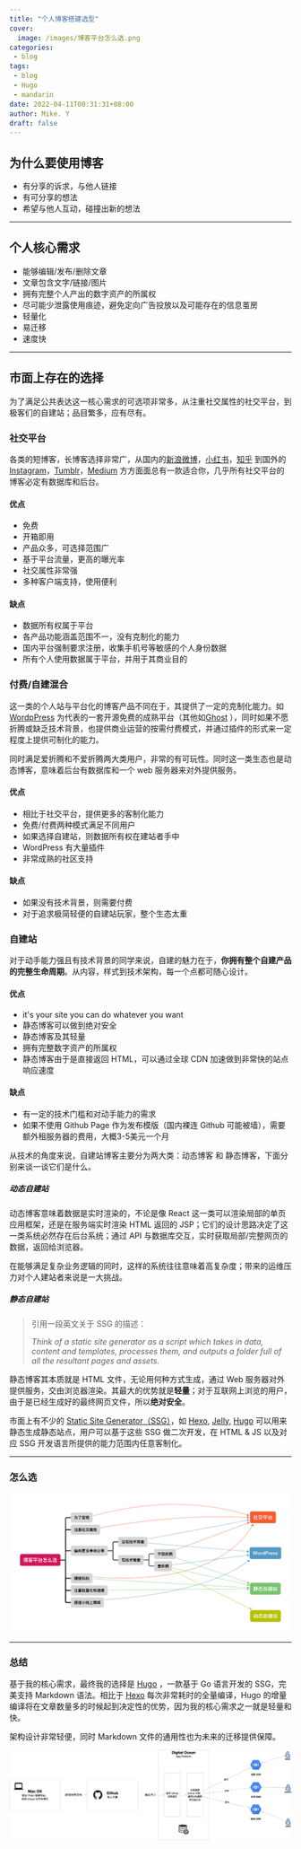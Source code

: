 ```yaml
---
title: "个人博客搭建选型"
cover:
  image: /images/博客平台怎么选.png
categories:
 - blog
tags:
 - blog
 - Hugo 
 - mandarin
date: 2022-04-11T00:31:31+08:00
author: Mike. Y
draft: false
---
```




## 为什么要使用博客

- 有分享的诉求，与他人链接
- 有可分享的想法
- 希望与他人互动，碰撞出新的想法

---

## 个人核心需求

- 能够编辑/发布/删除文章
- 文章包含文字/链接/图片
- 拥有完整个人产出的数字资产的所属权
- 尽可能少泄露使用痕迹，避免定向广告投放以及可能存在的信息茧房
- 轻量化
- 易迁移
- 速度快

---

## 市面上存在的选择

为了满足公共表达这一核心需求的可选项非常多，从注重社交属性的社交平台，到极客们的自建站；品目繁多，应有尽有。



### 社交平台

各类的短博客，长博客选择非常广，从国内的[新浪微博](https://weibo.com/)，[小红书](http://www.xiaohongshu.com/)，[知乎](http://www.zhihu.com/) 到国外的 [Instagram](https://www.instagram.com/)，[Tumblr](https://www.tumblr.com/)，[Medium](https://medium.com/) 方方面面总有一款适合你，几乎所有社交平台的博客必定有数据库和后台。

#### 优点

- 免费
- 开箱即用
- 产品众多，可选择范围广
- 基于平台流量，更高的曝光率
- 社交属性非常强
- 多种客户端支持，使用便利

#### 缺点

- 数据所有权属于平台
- 各产品功能涵盖范围不一，没有克制化的能力
- 国内平台强制要求注册，收集手机号等敏感的个人身份数据
- 所有个人使用数据属于平台，并用于其商业目的



### 付费/自建混合

这一类的个人站与平台化的博客产品不同在于，其提供了一定的克制化能力。如 [WordpPress](https://wordpress.com/) 为代表的一套开源免费的成熟平台（其他如[Ghost](https://ghost.org/) ），同时如果不愿折腾或缺乏技术背景，也提供商业运营的按需付费模式，并通过插件的形式来一定程度上提供可制化的能力。

同时满足爱折腾和不爱折腾两大类用户，非常的有可玩性。同时这一类生态也是动态博客，意味着后台有数据库和一个 web 服务器来对外提供服务。

#### 优点

- 相比于社交平台，提供更多的客制化能力
- 免费/付费两种模式满足不同用户
- 如果选择自建站，则数据所有权在建站者手中
- WordPress 有大量插件
- 非常成熟的社区支持

#### 缺点

- 如果没有技术背景，则需要付费
- 对于追求极简轻便的自建站玩家，整个生态太重



### 自建站

对于动手能力强且有技术背景的同学来说，自建的魅力在于，**你拥有整个自建产品的完整生命周期**。从内容，样式到技术架构，每一个点都可随心设计。

#### 优点

- it's your site you can do whatever you want
- 静态博客可以做到绝对安全
- 静态博客及其轻量
- 拥有完整数字资产的所属权
- 静态博客由于是直接返回 HTML，可以通过全球 CDN 加速做到非常快的站点响应速度

#### 缺点

- 有一定的技术门槛和对动手能力的需求
- 如果不使用 Github Page 作为发布模版（国内裸连 Github 可能被墙），需要额外租服务器的费用，大概3-5美元一个月



从技术的角度来说，自建站博客主要分为两大类：动态博客 和 静态博客，下面分别来谈一谈它们是什么。

##### 动态自建站

动态博客意味着数据是实时渲染的，不论是像 React 这一类可以渲染局部的单页应用框架，还是在服务端实时渲染 HTML 返回的 JSP；它们的设计思路决定了这一类系统必然存在后台系统；通过 API 与数据库交互，实时获取局部/完整网页的数据，返回给浏览器。

在能够满足复杂业务逻辑的同时，这样的系统往往意味着高复杂度；带来的运维压力对个人建站者来说是一大挑战。

##### 静态自建站

> 引用一段英文关于 SSG 的描述：
>
> *Think of a static site generator as a script which takes in data, content and templates, processes them, and outputs a folder full of all the resultant pages and assets.*



静态博客其本质就是 HTML 文件，无论用何种方式生成，通过 Web 服务器对外提供服务，交由浏览器渲染。其最大的优势就是**轻量**；对于互联网上浏览的用户，由于是已经生成好的最终网页文件，所以**绝对安全**。

市面上有不少的 [Static Site Generator（SSG）](https://www.netlify.com/blog/2020/04/14/what-is-a-static-site-generator-and-3-ways-to-find-the-best-one/)，如 [Hexo](https://hexo.io/), [Jelly](https://www.jelly.org/jelly-blog), [Hugo](https://gohugo.io/) 可以用来静态生成静态站点，用户可以基于这些 SSG 做二次开发，在 HTML & JS 以及对应 SSG 开发语言所提供的能力范围内任意客制化。

---

### 怎么选



![博客平台怎么选](../../../static/images/博客平台怎么选.png)

---

### 总结

基于我的核心需求，最终我的选择是 [Hugo](https://gohugo.io/) ，一款基于 Go 语言开发的 SSG，完美支持 Markdown 语法。相比于  [Hexo](https://hexo.io/) 每次非常耗时的全量编译，Hugo 的增量编译将在文章数量多的时候起到决定性的优势，因为我的核心需求之一就是轻量和快。

架构设计非常轻便，同时 Markdown 文件的通用性也为未来的迁移提供保障。



![基于 Digital Ocean 搭建的 Hugo 静态博客架构](../../../static/images/blog-arch.png)

